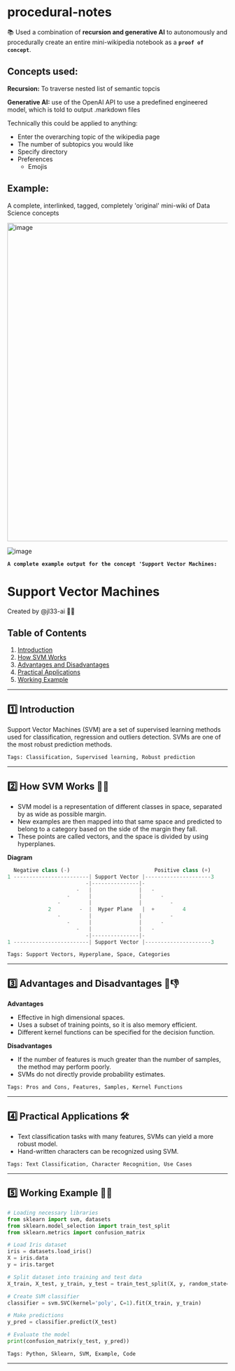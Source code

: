 # procedural-notes

📚 Used a combination of **recursion and generative AI** to autonomously and procedurally create an entire mini-wikipedia notebook as a **`proof of concept`**.

## Concepts used: 
**Recursion:** To traverse nested list of semantic topcis

**Generative AI:** use of the OpenAI API to use a predefined engineered model, which is told to output .markdown files 

Technically this could be applied to anything: 
- Enter the overarching topic of the wikipedia page
- The number of subtopics you would like
- Specify directory
- Preferences
  - Emojis
 
## Example:
A complete, interlinked, tagged, completely 'original' mini-wiki of Data Science concepts 

<img width="727" alt="image" src="https://github.com/jl33-ai/procedural-notes/assets/127172022/ee532e01-0fa4-4ccf-bb75-49eab6dcf3e7">

![image](https://github.com/jl33-ai/procedural-notes/assets/127172022/fb177b14-ddff-4fdc-a5dc-f8ed210e579d)

**`A complete example output for the concept 'Support Vector Machines:`**

# Support Vector Machines
Created by @jl33-ai 👦🏻

## Table of Contents
1. [Introduction](#intro)
2. [How SVM Works](#svmwork)
3. [Advantages and Disadvantages](#advdisadv)
4. [Practical Applications](#applications)
5. [Working Example](#example)

---
<a id='intro'></a>
## 1️⃣ Introduction 

Support Vector Machines (SVM) are a set of supervised learning methods used for classification, regression and outliers detection. SVMs are one of the most robust prediction methods.

`Tags: Classification, Supervised learning, Robust prediction`

---

<a id='svmwork'></a>
## 2️⃣ How SVM Works ‍‍💁‍♀️

- SVM model is a representation of different classes in space, separated by as wide as possible margin.
- New examples are then mapped into that same space and predicted to belong to a category based on the side of the margin they fall.
- These points are called vectors, and the space is divided by using hyperplanes.

**Diagram**

```python
  Negative class (-)                           Positive class (+)
1 ------------------------| Support Vector |---------------------3
                         -|---------------|- 
                      -   |               |   -
                   -      |               |      -
                -         |               |         -
             2         -  |  Hyper Plane   |  +         4
                -         |               |         -
                   -      |               |      -
                      -   |               |   -
                         -|---------------|-       
1 ------------------------| Support Vector |---------------------3
```
 
`Tags: Support Vectors, Hyperplane, Space, Categories`
    
---

<a id='advdisadv'></a>

## 3️⃣ Advantages and Disadvantages 💼👎

**Advantages**
- Effective in high dimensional spaces.
- Uses a subset of training points, so it is also memory efficient.
- Different kernel functions can be specified for the decision function.

**Disadvantages**
- If the number of features is much greater than the number of samples, the method may perform poorly.
- SVMs do not directly provide probability estimates.

`Tags: Pros and Cons, Features, Samples, Kernel Functions`

---

<a id='applications'></a>
## 4️⃣ Practical Applications 🛠

- Text classification tasks with many features, SVMs can yield a more robust model.
- Hand-written characters can be recognized using SVM.

`Tags: Text Classification, Character Recognition, Use Cases`
    
---

<a id='example'></a>
## 5️⃣ Working Example 🧑‍💻

```python
# Loading necessary libraries
from sklearn import svm, datasets
from sklearn.model_selection import train_test_split
from sklearn.metrics import confusion_matrix

# Load Iris dataset
iris = datasets.load_iris()
X = iris.data
y = iris.target

# Split dataset into training and test data
X_train, X_test, y_train, y_test = train_test_split(X, y, random_state=0)

# Create SVM classifier
classifier = svm.SVC(kernel='poly', C=1).fit(X_train, y_train)

# Make predictions
y_pred = classifier.predict(X_test)

# Evaluate the model
print(confusion_matrix(y_test, y_pred))
```

`Tags: Python, Sklearn, SVM, Example, Code`

---
























